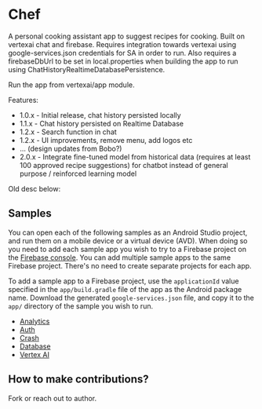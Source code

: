# Chef

A personal cooking assistant app to suggest recipes for cooking. Built on vertexai chat and
firebase. Requires integration towards
vertexai using google-services.json credentials for SA in order to run.
Also requires a firebaseDbUrl to be set in local.properties when building the app to run using
ChatHistoryRealtimeDatabasePersistence.

Run the app from vertexai/app module.

Features:

- 1.0.x - Initial release, chat history persisted locally
- 1.1.x - Chat history persisted on Realtime Database
- 1.2.x - Search function in chat
- 1.2.x - UI improvements, remove menu, add logos etc
- ... (design updates from Bobo?)
- 2.0.x - Integrate fine-tuned model from historical data (requires at least 100 approved recipe
  suggestions) for chatbot instead of general purpose / reinforced learning model

Old desc below:

## Samples

You can open each of the following samples as an Android Studio project, and run
them on a mobile device or a virtual device (AVD). When doing so you need to
add each sample app you wish to try to a Firebase project on the [Firebase
console](https://console.firebase.google.com). You can add multiple sample apps
to the same Firebase project. There's no need to create separate projects for
each app.

To add a sample app to a Firebase project, use the `applicationId` value specified
in the `app/build.gradle` file of the app as the Android package name. Download
the generated `google-services.json` file, and copy it to the `app/` directory of
the sample you wish to run.

- [Analytics](analytics/README.md)
- [Auth](auth/README.md)
- [Crash](crash/README.md)
- [Database](database/README.md)
- [Vertex AI](vertexai/README.md)

## How to make contributions?

Fork or reach out to author.
